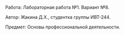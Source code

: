 Работа: Лабораторная работа №1. Вариант №8. 



Автор: Жакина Д.Х., студентка группы ИВТ-244.



Предмет: Основы профессиональной деятельности.
